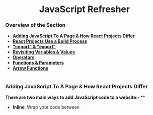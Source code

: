 <h1 align="center">JavaScript Refresher</h1>

### Overview of the Section
* **[Adding JavaScript To A Page & How React Projects Differ](#script-js)**
* **[React Projects Use a Build Process](#build)**
* **["import" & "export"](#i-e)**
* **[Revisiting Variables & Values](#values-v)**
* **[Operators](#o)**
* **[Functions & Parameters](#f-p)**
* **[Arrow Functions](#arrow-functions)**

#
### <a name="script-js">Adding JavaScript To A Page & How React Projects Differ</a>

**There are two main ways to add JavaScript code to a website**:- **
- **Inline**: Wrap your code between <script> tags in the HTML. (Not recommended for large codebases)
- **External Files**: Create separate JavaScript files (e.g. ``.js`` extension) and import them using ``<script>`` tags with a src attribute pointing to the file location.

**Importing JavaScript Files**:

- ``<script``> tag with src attribute: ``<script src="./assets/scripts/app.js"></script>``
- Script can be placed anywhere in the ``<head>`` or ``<body>`` section of the HTML.
- Optional ``defer`` attribute: Ensures the script executes **_after_** the HTML is parsed (recommended if your script relies on HTML elements).
- Modern approach: Use ``type="module"`` attribute on the ``<script>`` tag. This enables importing code between JavaScript files using the import syntax.

**Note:** When building React applications, a build process typically injects these script tags into the HTML automatically.

![Js Script](https://github.com/tsokac2/-_-_ReactJS_CheatSheet/blob/main/src/01.JPG)

**[Back To The Top](#Overview-of-the-Section)**
#
### <a name="build">React Projects Use a Build Process</a>
- React projects use a build process to transform code before it's delivered to the browser.
- Look for the ``package.json`` file to see the libraries used in a project, including React Scripts.
- Build process is typically run in the background by a development server.
- There are two main reasons for using a build process:
    - Transform JSX code (special syntax combining HTML and JavaScript) into regular JavaScript that browsers understand.
    - Minify code (optimize and shorten) for production to reduce file size.
- Tools like Create React App or Vite come with a built-in build process.
- NodeJS is required to run the build process tools.
- Command: ``npm`` (Node Package Manager) - used to install dependencies.
- Command: ``npx`` (included with npm) - used to create projects.

![Build Process by React](https://github.com/tsokac2/-_-_ReactJS_CheatSheet/blob/main/src/02.JPG)

**[Back To The Top](#Overview-of-the-Section)**
#
### <a name="i-e">"import" & "export"</a>
#### Exporting:
- Use the export keyword before a variable or function to make it available for import in other files.
- You can export multiple named exports using curly braces ``{}``.
**Example**:
```js
export const apiKey = "your_api_key_here";
```
- To create a default export, use the ``export default`` keyword before the value. You can only have one default export per file.

**Example**:
```js 
export default function sayHi(name) {
  console.log("Hi, " + name);
}
```
#### Importing:
- Use the ``import`` keyword to import something from another file.
- For named exports, specify the names of the things you want to import inside curly braces ``{}`` after the ``from`` keyword.

**Example**:
```js
import { apiKey } from "./util.js";
```
- To import the default export, you don't need curly braces. Assign any name you want to the imported value after the ``from`` keyword.

**Example**:
```js
import someName from "./util.js"; // someName can be any name
```
- You can import all named exports from a file using ``import * as namespace`` syntax.

**Example**:
```js
import * as utils from "./util.js";
console.log(utils.apiKey); // Accessing apiKey from util.js
```
- You can group multiple named exports and the default export into an object using import * as namespace syntax.
**Example**:
```js
import * as utils from "./util.js";
console.log(utils.apiKey); // Accessing apiKey
console.log(utils.default); // Accessing default export
```

- Use the ``as`` keyword to assign an alias to an imported variable or function.
- **Example**:
```js
import { abc as content } from "./util.js";
console.log(content); // This will log the value of abc from util.js
```

In React projects, you might not see the type="module" attribute explicitly mentioned because the build process handles imports and exports differently.

**[Back To The Top](#Overview-of-the-Section)**
#
### <a name="values-v">Revisiting Variables & Values</a>
#### Commands:
-  ``let``: This keyword is used to create a variable in JavaScript.
-  ``const``: This keyword is used to create a constant in JavaScript.
-  ``console.log``: This is a built-in function in JavaScript that is used to output a value to the console.

#### Important concepts:
- **Variables**: Variables are used to store data. You can give them a name and use that name to refer to the data throughout your code.
- **Values**: Values are the actual data that is stored in variables. In JavaScript, there are different types of values, including strings, numbers, booleans, and null/undefined.
- **Constants**: Constants are similar to variables, but the value cannot be changed after it is assigned.
- **Camel Case Notation**: This is a naming convention for variables where the first word starts with a lowercase letter and subsequent words start with uppercase letters (e.g., userName).
- **Code Readability**: Using variables can improve the readability of your code by making it easier to understand what the code is doing.

![Revisiting Variables & Values](https://github.com/tsokac2/-_-_ReactJS_CheatSheet/blob/main/src/03.JPG)

```js
let userMessage = "Hello World";
console.log(userMessage); // This will output "Hello World" to the console.
```

**Additional Notes**:
- Variable names can contain numbers, but not at the beginning.
- Variable names cannot contain special characters (except for ``$`` and ``_``).
- There are different philosophies about using ``let`` vs. ``const``. The author recommends using ``const`` as often as possible to be clear about your intentions.

**[Back To The Top](#Overview-of-the-Section)**
#
### <a name="o">Operators</a>

#### Variables:
- ``const`` and ``let`` are important for declaring variables.
#### Operators:
- Math operators: ``+``, ``-``, ``*``, ``/``(division)
- String concatenation: ``+`` (combines text)
- Comparison operators: ``===`` (equal to), ``!==`` (not equal to), ``>`` (greater than), ``<`` (less than), ``>=`` (greater than or equal to), ``<=`` (less than or equal to)

#### Conditional statements:
- ``if`` statement: executes code only if a certain condition is true. (We'll learn more about this later)

#### Important code to remember:
- ``const`` or ``let`` followed by a variable name and an equal sign (used to assign a value to the variable).
- Math operators used with numbers (e.g., ``10 / 5``).
- ``+`` used to concatenate strings (e.g., ``"hello" + "world"``).
- Comparison operators used with values (e.g., ``10 === 10``).
- ``if`` statement followed by a condition in parentheses and curly braces containing the code to execute if the condition is true (e.g., ``if (10 === 10) { ... }``).

**[Back To The Top](#Overview-of-the-Section)**
#
### <a name="f-p">Functions & Parameters</a>

#### Defining a function:
- Use the ``function`` keyword followed by a name (follows variable naming rules).
- Define parameters (optional) in parenthesis after the name, separated by commas.
- Enclose the function body (the code to be executed) in curly braces ``{}``.

#### Calling a function:
- Use the function name followed by parenthesis ``()``.
- Provide values for the parameters (in the same order they are defined) inside the parenthesis when calling the function.

#### Important concepts:
- Functions are reusable blocks of code.
- Parameters allow functions to accept input values.
- The ``return`` keyword allows functions to return a value.
- Functions can be named descriptively to improve readability.

#### Code Examples:
Defining a function with a parameter and console logging it:

```js
function greet(username) {
  console.log(username);
}
```

Calling the function with a value for the parameter:
```js
greet("Tomislav");
```
Defining a function with multiple parameters and a return statement:
```js
function createGreeting(username, message) {
  return "Hi, I am " + username + ". " + message;
}
```
Calling the function and storing the returned value in a variable:
```js
const greeting = createGreeting("Tomislav", "Hello!");
console.log(greeting);
```
**[Back To The Top](#Overview-of-the-Section)**
#

### Arrow Functions

When working with Arrow Functions, you have a couple of "syntax shortcuts" available.

**Most importantly, you should know about the following alternatives**:

1. **Omitting parameter list parentheses**
If your arrow functions takes **exactly one parameter**, you may **omit** the wrapping parentheses.

Instead of

```js
(userName) => { ... }
```
you could write

```js
userName => { ... }
```
**Please note**: 
- If your function takes **no parameters**, parentheses **must not be omitted** - ``() => { ... }`` is the **only correct form** in that case.
- If your function takes **more than one parameter**, you also **must not omit** parentheses - ``userName, userAge => { ... }`` would be invalid (``((userName, userAge) => { ... }`` is correct)!

2. **Omitting function body curly braces**
If your arrow function contains **no other logic** but a ``return`` statement, you may **omit the curly** braces and the ``return`` keyword.

Instead of

```js
number => { 
  return number * 3;
}
```
you could write
```js
number => number * 3;
```

**The following code would be invalid**:
```js
number => return number * 3; // invalid because return keyword must also be omitted!
number => if (number === 2) { return 5 }; // invalid because if statements can't be returned
```

3. **Special case: Just returning an object**

If you go for the shorter alternative explained in **2.** and you're trying to return a **JavaScript object**, you may end up with the following, **invalid** code:

```js
number => { age: number }; // trying to return an object
```
This code would be invalid because JavaScript treats the curly braces as **function body wrappers** (not as code that creates a JS object)
To _"tell"_ JavaScript that an object should be created (and returned) instead, the code would need to be adjusted like this:

```js
number => ({ age: number }); // wrapping the object in extra parentheses
```
By wrapping the object and its curly braces with an **extra pair of parentheses**, 
JavaScript understands that the curly braces are not there to define a function body but instead to create an object. Hence that object then gets returned.

**[Back To The Top](#Overview-of-the-Section)**
#